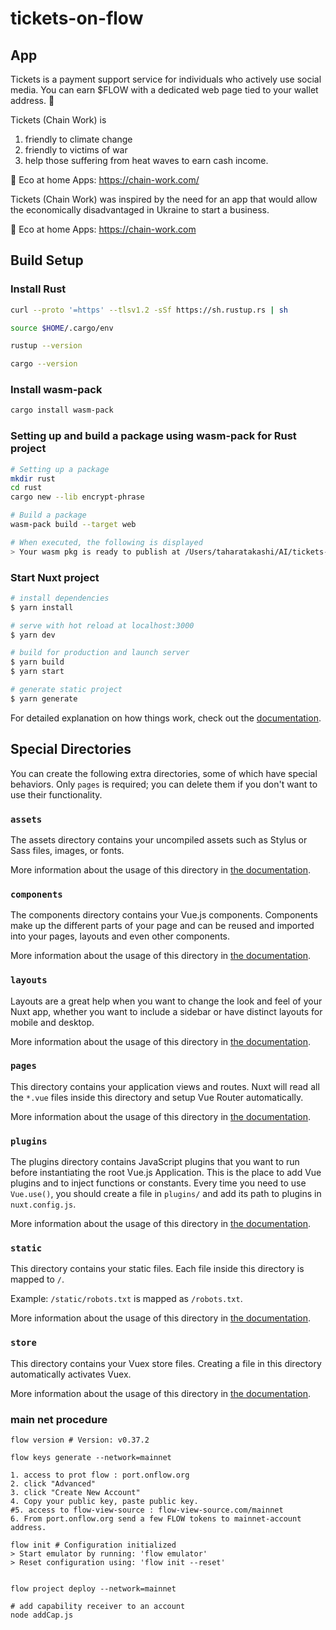 # tickets-on-flow

## App

Tickets is a payment support service for individuals who actively use social media. You can earn $FLOW with a dedicated web page tied to your wallet address. 🌳

Tickets (Chain Work) is
1. friendly to climate change
2. friendly to victims of war
3. help those suffering from heat waves to earn cash income.

🌳 Eco at home Apps: https://chain-work.com/

Tickets (Chain Work) was inspired by the need for an app that would allow the economically disadvantaged in Ukraine to start a business.

🌳 Eco at home Apps: https://chain-work.com

## Build Setup

### Install Rust

```bash
curl --proto '=https' --tlsv1.2 -sSf https://sh.rustup.rs | sh

source $HOME/.cargo/env

rustup --version

cargo --version
```

### Install wasm-pack

```bash
cargo install wasm-pack
```

### Setting up and build a package using wasm-pack for Rust project

```bash
# Setting up a package
mkdir rust
cd rust
cargo new --lib encrypt-phrase

# Build a package
wasm-pack build --target web

# When executed, the following is displayed
> Your wasm pkg is ready to publish at /Users/taharatakashi/AI/tickets-on-flow/rust/encrypt-phrase/pkg.
```

### Start Nuxt project
```bash
# install dependencies
$ yarn install

# serve with hot reload at localhost:3000
$ yarn dev

# build for production and launch server
$ yarn build
$ yarn start

# generate static project
$ yarn generate
```

For detailed explanation on how things work, check out the [documentation](https://nuxtjs.org).

## Special Directories

You can create the following extra directories, some of which have special behaviors. Only `pages` is required; you can delete them if you don't want to use their functionality.

### `assets`

The assets directory contains your uncompiled assets such as Stylus or Sass files, images, or fonts.

More information about the usage of this directory in [the documentation](https://nuxtjs.org/docs/2.x/directory-structure/assets).

### `components`

The components directory contains your Vue.js components. Components make up the different parts of your page and can be reused and imported into your pages, layouts and even other components.

More information about the usage of this directory in [the documentation](https://nuxtjs.org/docs/2.x/directory-structure/components).

### `layouts`

Layouts are a great help when you want to change the look and feel of your Nuxt app, whether you want to include a sidebar or have distinct layouts for mobile and desktop.

More information about the usage of this directory in [the documentation](https://nuxtjs.org/docs/2.x/directory-structure/layouts).


### `pages`

This directory contains your application views and routes. Nuxt will read all the `*.vue` files inside this directory and setup Vue Router automatically.

More information about the usage of this directory in [the documentation](https://nuxtjs.org/docs/2.x/get-started/routing).

### `plugins`

The plugins directory contains JavaScript plugins that you want to run before instantiating the root Vue.js Application. This is the place to add Vue plugins and to inject functions or constants. Every time you need to use `Vue.use()`, you should create a file in `plugins/` and add its path to plugins in `nuxt.config.js`.

More information about the usage of this directory in [the documentation](https://nuxtjs.org/docs/2.x/directory-structure/plugins).

### `static`

This directory contains your static files. Each file inside this directory is mapped to `/`.

Example: `/static/robots.txt` is mapped as `/robots.txt`.

More information about the usage of this directory in [the documentation](https://nuxtjs.org/docs/2.x/directory-structure/static).

### `store`

This directory contains your Vuex store files. Creating a file in this directory automatically activates Vuex.

More information about the usage of this directory in [the documentation](https://nuxtjs.org/docs/2.x/directory-structure/store).

### main net procedure
```
flow version # Version: v0.37.2

flow keys generate --network=mainnet

1. access to prot flow : port.onflow.org
2. click "Advanced"
3. click "Create New Account"
4. Copy your public key, paste public key.
#5. access to flow-view-source : flow-view-source.com/mainnet
6. From port.onflow.org send a few FLOW tokens to mainnet-account address.

flow init # Configuration initialized
> Start emulator by running: 'flow emulator'
> Reset configuration using: 'flow init --reset'


flow project deploy --network=mainnet

# add capability receiver to an account
node addCap.js
```